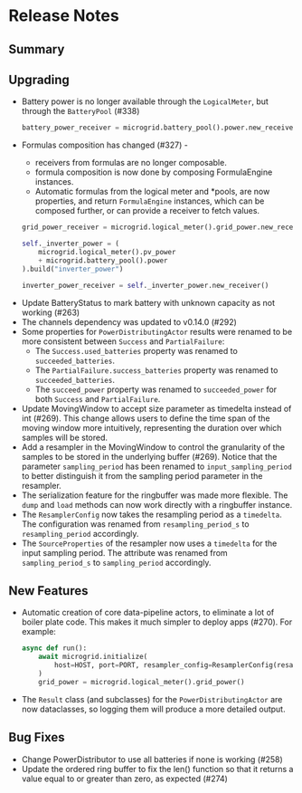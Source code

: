 # Release Notes

## Summary

<!-- Here goes a general summary of what this release is about -->

## Upgrading

* Battery power is no longer available through the `LogicalMeter`, but through the `BatteryPool` (#338)

  ``` python
  battery_power_receiver = microgrid.battery_pool().power.new_receiver()
  ```

+ Formulas composition has changed (#327) -
  - receivers from formulas are no longer composable.
  - formula composition is now done by composing FormulaEngine instances.
  - Automatic formulas from the logical meter and *pools, are now
    properties, and return `FormulaEngine` instances, which can be
    composed further, or can provide a receiver to fetch values.

  ``` python
  grid_power_receiver = microgrid.logical_meter().grid_power.new_receiver()

  self._inverter_power = (
      microgrid.logical_meter().pv_power
      + microgrid.battery_pool().power
  ).build("inverter_power")

  inverter_power_receiver = self._inverter_power.new_receiver()
  ```

* Update BatteryStatus to mark battery with unknown capacity as not working (#263)
* The channels dependency was updated to v0.14.0 (#292)
* Some properties for `PowerDistributingActor` results were renamed to be more consistent between `Success` and `PartialFailure`:
  * The `Success.used_batteries` property was renamed to `succeeded_batteries`.
  * The `PartialFailure.success_batteries` property was renamed to `succeeded_batteries`.
  * The `succeed_power` property was renamed to `succeeded_power` for both `Success` and `PartialFailure`.
* Update MovingWindow to accept size parameter as timedelta instead of int (#269).
  This change allows users to define the time span of the moving window more intuitively, representing the duration over which samples will be stored.
* Add a resampler in the MovingWindow to control the granularity of the samples to be stored in the underlying buffer (#269).
  Notice that the parameter `sampling_period` has been renamed to `input_sampling_period`
  to better distinguish it from the sampling period parameter in the resampler.
* The serialization feature for the ringbuffer was made more flexible. The `dump` and `load` methods can now work directly with a ringbuffer instance.
* The `ResamplerConfig` now takes the resampling period as a `timedelta`. The configuration was renamed from `resampling_period_s` to `resampling_period` accordingly.
* The `SourceProperties` of the resampler now uses a `timedelta` for the input sampling period. The attribute was renamed from `sampling_period_s` to `sampling_period` accordingly.

## New Features

* Automatic creation of core data-pipeline actors, to eliminate a lot
  of boiler plate code.  This makes it much simpler to deploy apps
  (#270).  For example:

  ``` python
  async def run():
      await microgrid.initialize(
          host=HOST, port=PORT, resampler_config=ResamplerConfig(resampling_period_s=1.0)
      )
      grid_power = microgrid.logical_meter().grid_power()
  ```

* The `Result` class (and subclasses) for the `PowerDistributingActor` are now dataclasses, so logging them will produce a more detailed output.

## Bug Fixes

* Change PowerDistributor to use all batteries if none is working (#258)
* Update the ordered ring buffer to fix the len() function so that it returns a value equal to or greater than zero, as expected (#274)
